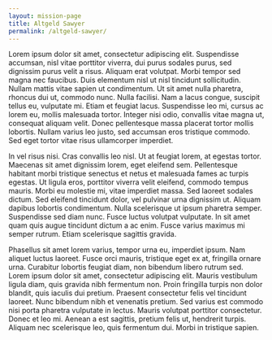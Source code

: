 ```yaml
---
layout: mission-page
title: Altgeld Sawyer
permalink: /altgeld-sawyer/
---
```


Lorem ipsum dolor sit amet, consectetur adipiscing elit. Suspendisse accumsan, nisl vitae porttitor viverra, dui purus sodales purus, sed dignissim purus velit a risus. Aliquam erat volutpat. Morbi tempor sed magna nec faucibus. Duis elementum nisl ut nisl tincidunt sollicitudin. Nullam mattis vitae sapien ut condimentum. Ut sit amet nulla pharetra, rhoncus dui ut, commodo nunc. Nulla facilisi. Nam a lacus congue, suscipit tellus eu, vulputate mi. Etiam et feugiat lacus. Suspendisse leo mi, cursus ac lorem eu, mollis malesuada tortor. Integer nisi odio, convallis vitae magna ut, consequat aliquam velit. Donec pellentesque massa placerat tortor mollis lobortis. Nullam varius leo justo, sed accumsan eros tristique commodo. Sed eget tortor vitae risus ullamcorper imperdiet.

In vel risus nisi. Cras convallis leo nisl. Ut at feugiat lorem, at egestas tortor. Maecenas sit amet dignissim lorem, eget eleifend sem. Pellentesque habitant morbi tristique senectus et netus et malesuada fames ac turpis egestas. Ut ligula eros, porttitor viverra velit eleifend, commodo tempus mauris. Morbi eu molestie mi, vitae imperdiet massa. Sed laoreet sodales dictum. Sed eleifend tincidunt dolor, vel pulvinar urna dignissim ut. Aliquam dapibus lobortis condimentum. Nulla scelerisque ut ipsum pharetra semper. Suspendisse sed diam nunc. Fusce luctus volutpat vulputate. In sit amet quam quis augue tincidunt dictum a ac enim. Fusce varius maximus mi semper rutrum. Etiam scelerisque sagittis gravida.

Phasellus sit amet lorem varius, tempor urna eu, imperdiet ipsum. Nam aliquet luctus laoreet. Fusce orci mauris, tristique eget ex at, fringilla ornare urna. Curabitur lobortis feugiat diam, non bibendum libero rutrum sed. Lorem ipsum dolor sit amet, consectetur adipiscing elit. Mauris vestibulum ligula diam, quis gravida nibh fermentum non. Proin fringilla turpis non dolor blandit, quis iaculis dui pretium. Praesent consectetur felis vel tincidunt laoreet. Nunc bibendum nibh et venenatis pretium. Sed varius est commodo nisi porta pharetra vulputate in lectus. Mauris volutpat porttitor consectetur. Donec et leo mi. Aenean a est sagittis, pretium felis ut, hendrerit turpis. Aliquam nec scelerisque leo, quis fermentum dui. Morbi in tristique sapien.
